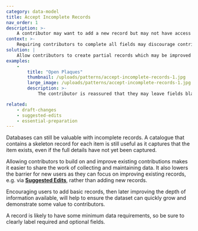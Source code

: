 ```yaml
---
category: data-model
title: Accept Incomplete Records
nav_order: 1
description: >-
    A contributor may want to add a new record but may not have access to all of the information required to create a complete record.
context: >-
    Requiring contributors to complete all fields may discourage contributions if they don’t have access to all of the necessary data. If forced to complete all fields, users may submit inaccurate data.
solution: |
    Allow contributors to create partial records which may be improved by other contributors at a later time.
examples:
    -
        title: "Open Plaques"
        thumbnail: /uploads/patterns/accept-incomplete-records-1.jpg
        large_image: /uploads/patterns/accept-incomplete-records-1.jpg
        description: >-
            The contributor is reassured that they may leave fields blank, and they may indicate that the inscription is not yet complete

related:
    - draft-changes
    - suggested-edits
    - essential-preparation
---
```


Databases can still be valuable with incomplete records. A catalogue that contains a skeleton record for each item is still useful as it captures that the item exists, even if the full details have not yet been captured.

Allowing contributors to build on and improve existing contributions makes it easier to share the work of collecting and maintaining data. It also lowers the barrier for new users as they can focus on improving existing records, e.g. via **[Suggested Edits](/patterns/encouraging-contributions/suggested-edits)**, rather than adding new records.

Encouraging users to add basic records, then later improving the depth of information available, will help to ensure the dataset can quickly grow and demonstrate some value to contributors.

A record is likely to have some minimum data requirements, so be sure to clearly label required and optional fields.
